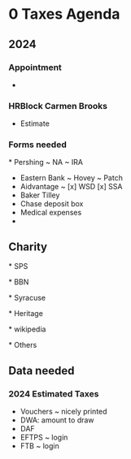 # 0 Taxes Agenda

## 2024

### Appointment

*

### HRBlock Carmen Brooks

* Estimate

### Forms needed

\* Pershing ~ NA ~ IRA

* Eastern Bank ~ Hovey ~ Patch
* Aidvantage ~ \[x\] WSD \[x\] SSA
* Baker Tilley
* Chase deposit box
* Medical expenses
*

## Charity

\* SPS

\* BBN

\* Syracuse

\* Heritage

\* wikipedia

\* Others

## Data needed

### 2024 Estimated Taxes

* Vouchers ~ nicely printed
* DWA: amount to draw
* DAF
* EFTPS ~ login
* FTB ~ login